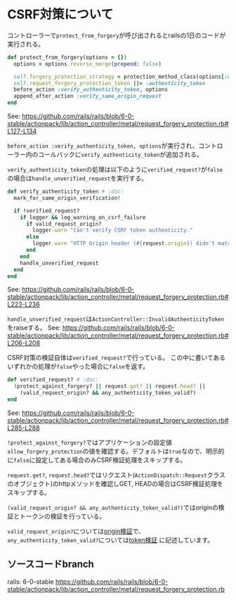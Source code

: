 # CSRF対策について

コントローラーで`protect_from_forgery`が呼び出されるとrailsの1日のコードが実行される。

```ruby
def protect_from_forgery(options = {})
  options = options.reverse_merge(prepend: false)

  self.forgery_protection_strategy = protection_method_class(options[:with] || :null_session)
  self.request_forgery_protection_token ||= :authenticity_token
  before_action :verify_authenticity_token, options
  append_after_action :verify_same_origin_request
end
```
See: https://github.com/rails/rails/blob/6-0-stable/actionpack/lib/action_controller/metal/request_forgery_protection.rb#L127-L134

`before_action :verify_authenticity_token, options`が実行され、コントローラー内のコールバックに`verify_authenticity_token`が追加される。

`verify_authenticity_token`の処理は以下のように`verified_request?`が`false`の場合は`handle_unverified_request`を実行する。

```ruby
def verify_authenticity_token # :doc:
  mark_for_same_origin_verification!

  if !verified_request?
    if logger && log_warning_on_csrf_failure
      if valid_request_origin?
        logger.warn "Can't verify CSRF token authenticity."
      else
        logger.warn "HTTP Origin header (#{request.origin}) didn't match request.base_url (#{request.base_url})"
      end
    end
    handle_unverified_request
  end
end
```
See: https://github.com/rails/rails/blob/6-0-stable/actionpack/lib/action_controller/metal/request_forgery_protection.rb#L223-L236

`handle_unverified_request`は`ActionController::InvalidAuthenticityToken`をraiseする。
See: https://github.com/rails/rails/blob/6-0-stable/actionpack/lib/action_controller/metal/request_forgery_protection.rb#L206-L208

CSRF対策の検証自体は`verified_request?`で行っている。
この中に書いてあるいずれかの処理が`false`やった場合に`false`を返す。

```ruby
def verified_request? # :doc:
  !protect_against_forgery? || request.get? || request.head? ||
    (valid_request_origin? && any_authenticity_token_valid?)
end
```
See: https://github.com/rails/rails/blob/6-0-stable/actionpack/lib/action_controller/metal/request_forgery_protection.rb#L285-L288

`!protect_against_forgery?`ではアプリケーションの設定値`allow_forgery_protection`の値を確認する。デフォルトは`true`なので、明示的に`false`に設定してある場合のみCSRF検証処理をスキップする。

`request.get?`, `request.head?`ではリクエスト(`ActionDispatch::Request`クラスのオブジェクト)のhttpメソッドを確認しGET, HEADの場合はCSRF検証処理をスキップする。

`(valid_request_origin? && any_authenticity_token_valid?)`ではoriginの検証とトークンの検証を行っている。

`valid_request_origin?`については[origin検証](./csrf_origin_verification.md)で、
`any_authenticity_token_valid?`については[token検証](./csrf_token_verification.md)
に記述しています。

## ソースコードbranch

rails: 6-0-stable
https://github.com/rails/rails/blob/6-0-stable/actionpack/lib/action_controller/metal/request_forgery_protection.rb